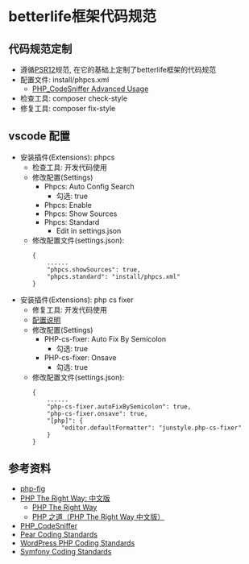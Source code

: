 # betterlife框架代码规范

## 代码规范定制

- 遵循[PSR12](https://www.php-fig.org/psr/psr-12/)规范, 在它的基础上定制了betterlife框架的代码规范
- 配置文件: install/phpcs.xml
  - [PHP_CodeSniffer Advanced Usage](https://github.com/squizlabs/PHP_CodeSniffer/wiki/Advanced-Usage)
- 检查工具: composer check-style
- 修复工具: composer fix-style

## vscode 配置

- 安装插件(Extensions): phpcs
  - 检查工具: 开发代码使用
  - 修改配置(Settings)
    - Phpcs: Auto Config Search
      - 勾选: true
    - Phpcs: Enable
    - Phpcs: Show Sources
    - Phpcs: Standard
      - Edit in settings.json
  - 修改配置文件(settings.json):
    ```
    {
        ......
        "phpcs.showSources": true,
        "phpcs.standard": "install/phpcs.xml"
    }
    ```
- 安装插件(Extensions): php cs fixer
  - 修复工具: 开发代码使用
  - [配置说明](https://github.com/junstyle/vscode-php-cs-fixer)
  - 修改配置(Settings)
    - PHP-cs-fixer: Auto Fix By Semicolon
      - 勾选: true
    - PHP-cs-fixer: Onsave
      - 勾选: true
  - 修改配置文件(settings.json):
    ```
    {
        ......
        "php-cs-fixer.autoFixBySemicolon": true,
        "php-cs-fixer.onsave": true,
        "[php]": {
            "editor.defaultFormatter": "junstyle.php-cs-fixer"
        }
    }
    ```



## 参考资料

- [php-fig](https://www.php-fig.org/)
- [PHP The Right Way: 中文版](https://laravel-china.github.io/php-the-right-way/)
  - [PHP The Right Way](https://phptherightway.com/)
  - [PHP 之道（PHP The Right Way 中文版）](https://learnku.com/docs/php-the-right-way)
- [PHP_CodeSniffer](https://github.com/squizlabs/PHP_CodeSniffer)
- [Pear Coding Standards](https://pear.php.net/manual/en/standards.php)
- [WordPress PHP Coding Standards](https://developer.wordpress.org/coding-standards/wordpress-coding-standards/php/)
- [Symfony Coding Standards](https://symfony.com/doc/current/contributing/code/standards.html)